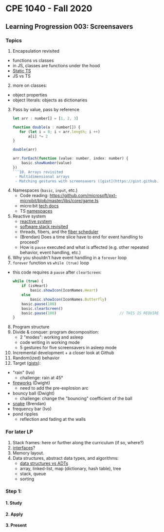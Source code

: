 # CPE 1040 - Fall 2020

## Learning Progression 003: Screensavers

### Topics

1. Encapsulation revisited  
  - functions vs classes   
  - in JS, classes are functions under the hood  
  - [Static TS](https://www.microsoft.com/en-us/research/publication/static-typescript/)   
  - JS vs TS  
2. more on classes:  
  - object properties  
  - object literals: objects as dictionaries  
3. Pass by value, pass by reference  
   ```javascript
   let arr : number[] = [1, 2, 3]

   function double(a : number[]) {
      for (let i = 0; i < arr.length; i ++)
          a[i] *= 2
   }

   double(arr)

   arr.forEach(function (value: number, index: number) {
       basic.showNumber(value)    
   })
   ```10. Arrays revisited  
    - Multidimensional arrays   
    - Matching gestures with screensavers ([gist](https://gist.github.com/ivogeorg/efa6747383323654b3556e3c3470efa6))   
4. Namespaces (`basic`, `input`, etc.)  
   - Code reading: https://github.com/microsoft/pxt-microbit/blob/master/libs/core/game.ts  
   - micro:bit [tech docs](https://makecode.com/docs)  
   - TS [namespaces](https://www.typescriptlang.org/docs/handbook/namespaces.html)  
5. Reactive system  
   - [reactive system](https://makecode.microbit.org/device/reactive)  
   - [software stack revisited](https://mattwarren.org/2017/11/28/Exploring-the-BBC-microbit-Software-Stack/)  
   - threads, fibers, and the [fiber scheduler](https://lancaster-university.github.io/microbit-docs/advanced/)  
   - (Brendan) Does a time slice have to end for event handling to proceed?  
   - How is `pause` executed and what is affected (e.g. other repeated behavior, event handling, etc.)
6. Why you shouldn't have event handling in a `forever` loop  
7. `forever` function vs `while (true)` loop  
  - this code requires a `pause` after `clearScreen`:
    ```javascript
    while (true) {
        if (isHeart)                                             
            basic.showIcon(IconNames.Heart)
        else
            basic.showIcon(IconNames.Butterfly)
        basic.pause(100)
        basic.clearScreen()
        basic.pause(100)                             // THIS IS REQUIRED TO SEE THE ICON BLINK
    }
    ```
8. Program structure   
9. Divide & conquer: program decomposition:  
   - 2 "modes": working and asleep  
   - code writing in working mode  
   - 5 gestures for five screensavers in asleep mode  
10. Incremental development + a closer look at Github  
11. Random(ized) behavior  
12. Target ([gists](https://gist.github.com/ivogeorg)):   
  - "rain" (Ivo)  
    - challenge: rain at 45°
  - [fireworks](https://github.com/Introduction-to-Computer-Engineering/screensavers-for-the-micro-bit-AKA-turtle/blob/master/screensaver.js) (Dwight)  
    - need to add the pre-explosion arc  
  - bouncy ball (Dwight)  
    - challenge: change the "bouncing" coefficient of the ball  
  - [snake](https://github.com/iconoptic/snake-microbit/blob/master/snake.js) (Brendan)  
  - frequency bar (Ivo)  
  - pond ripples  
    - reflection and fading at the walls  
    
### For later LP
1. Stack frames: here or further along the curriculum (if so, where?)   
2. [interfaces](https://makecode.microbit.org/javascript/interfaces)?  
3. Memory layout.  
4. Data structures, abstract data types, and algorithms:  
   - [data structures vs ADTs](https://www.google.com/search?q=data+structure+vs+abstract+data+type&oq=data+structure+vs+&aqs=chrome.0.0l2j69i57j0l5.4669j0j7&sourceid=chrome&ie=UTF-8)  
   - array, linked-list, map (dictionary, hash table), tree   
   - stack, queue  
   - sorting  
   
   

### Step 1: 

#### 1. Study
#### 2. Apply
#### 3. Present
